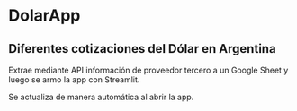 

# DolarApp

## Diferentes cotizaciones del Dólar en Argentina


Extrae mediante API información de proveedor tercero a un Google Sheet y luego se armo la app con Streamlit. 

Se actualiza de manera automática al abrir la app. 



